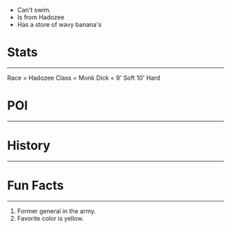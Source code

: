 - Can't swim. 
- Is from Hadozee 
- Has a store of wavy banana's
# Stats
---
Race = Hadozee
Class = Monk
Dick = 9' Soft 10' Hard

# POI
---


# History 
---

# Fun Facts
---
1. Former general in the army.
2. Favorite color is yellow.